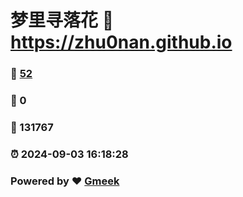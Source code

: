 # 梦里寻落花 :link: https://zhu0nan.github.io 
### :page_facing_up: [52](https://zhu0nan.github.io/tag.html) 
### :speech_balloon: 0 
### :hibiscus: 131767 
### :alarm_clock: 2024-09-03 16:18:28 
### Powered by :heart: [Gmeek](https://github.com/Meekdai/Gmeek)
